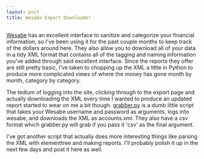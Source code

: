 ```yaml
---
layout: post
title: Wesabe Export Downloader
---
```


[Wesabe](http://wesabe.com) has an excellent interface to sanitize and categorize your financial information, so I've been using it for the past couple months to keep track of the dollars around here. They also allow you to download all of your data in a tidy XML format that contains all of the tagging and naming information you've added through said excellent interface. Since the reports they offer are still pretty basic, I've taken to chopping up the XML a little in Python to produce more complicated views of where the money has gone month by month, category by category. 

The tedium of logging into the site, clicking through to the export page and actually downloading
the XML every time I wanted to produce an updated report started to wear on me a bit though.
[grabber.py](http://sevorg.org/wesabe/grabber.py) is a dumb little script that takes your Wesabe username and password as arguments, logs into wesabe, and downloads the XML as accounts.xml. They also have a csv format which grabber.py will grab if you pass it 'csv' as the final argument.

I've got another script that actually does more interesting things like parsing the XML with elementtree and making reports. I'll probably polish it up in the next few days and post it here as well.

